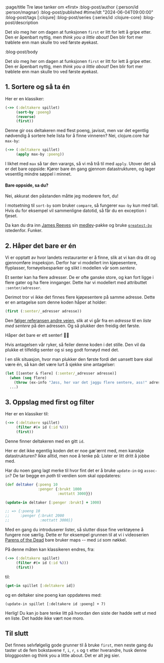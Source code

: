 :page/title Tre løse tanker om «first»
:blog-post/author {:person/id :person/magnar}
:blog-post/published #time/ldt "2024-06-04T09:00:00"
:blog-post/tags [:clojure]
:blog-post/series {:series/id :clojure-core}
:blog-post/description

Det slo meg her om dagen at funksjonen `first` er litt for lett å gripe etter.
Den er åpenbart nyttig, men *think you a little about!* Den blir fort
mer trøblete enn man skulle tro ved første øyekast.

:blog-post/body

Det slo meg her om dagen at funksjonen `first` er litt for lett å gripe etter.
Den er åpenbart nyttig, men *think you a little about!* Den blir fort
mer trøblete enn man skulle tro ved første øyekast.

## 1. Sortere og så ta én

Her er en klassiker:

```clj
(->> (:deltakere spillet)
     (sort-by :poeng)
     (reverse)
     (first))
```

Denne gir oss deltakeren med flest poeng, javisst, men var det egentlig nødvendig å
sortere hele lista for å finne vinneren? Nei, clojure.core har `max-by`:

```clj
(->> (:deltakere spillet)
     (apply max-by :poeng))
```

I likhet med `max` så tar den varargs, så vi må trå til med `apply`. Utover det
så er det bare oppside: Kjører bare én gang gjennom datastrukturen, og lager
vesentlig mindre søppel i minnet.

#### Bare oppside, sa du?

Nei, akkurat den påstanden måtte jeg moderere fort, du!

I motsetning til `sort-by` som bruker `compare`, så fungerer `max-by` kun med
tall. Hvis du for eksempel vil sammenligne datotid, så får du en exception i
fjeset.

Da kan du dra inn [James Reeves](https://github.com/weavejester) sin
[medley](https://github.com/weavejester/medley)-pakke og bruke
[`greatest-by`](https://weavejester.github.io/medley/medley.core.html#var-greatest-by)
istedenfor. Funker.

## 2. Håper det bare er én

Vi er opptatt av hvor landets restauranter er å finne, slik at vi kan dra
dit og gjennomføre inspeksjon. Derfor har vi modellert inn kjøpesentere,
flyplasser, fornøyelsesparker og slikt i modellen vår som *sentere*.

Et senter kan ha flere adresser. De er ofte ganske store, og kan fort ligge i
flere gater og ha flere innganger. Dette har vi modellert med attributtet
`:senter/adresser`.

Derimot tror vi ikke det finnes flere kjøpesentere på samme adresse. Dette
er en antagelse som denne koden håper at holder:

```clj
(first (:senter/_adresser adresse))
```

Den [følger referansen andre veien](/alle-gatene-i-kommunen/), slik at vi går
fra en *adresse* til en *liste med sentere* på den adressen. Og så plukker den
freidig det første.

Håper det bare er ett senter! 🤞🤞

Hvis antagelsen vår ryker, så feiler denne koden i det stille. Den vil da plukke
et tilfeldig senter og si seg godt fornøyd med det.

I en slik situasjon, hvor man plukker den første fordi det uansett bare skal
være én, så kan det være lurt å sjekke sine antagelser:

```clj
(let [[senter & flere] (:senter/_adresser adresse)]
  (when (seq flere)
    (throw (ex-info "Jøss, her var det jaggu flere sentere, ass!" adresse)))
  ...)
```

## 3. Oppslag med first og filter

Her er en klassiker til:

```clj
(->> (:deltakere spillet)
     (filter #(= id (:id %)))
     (first))
```

Denne finner deltakeren med en gitt `id`.

Her er det ikke egentlig koden det er noe gæ'ærnt med, men kanskje
datastrukturen? Ikke alltid, men noe å tenke på: Lister er litt dritt å jobbe
med.

Har du noen gang lagt merke til hvor fint det er å bruke `update-in` og
`assoc-in`? De tar begge en *path* til verdien som skal oppdateres:

```clj
(def deltaker {:poeng 10
               :penger {:brukt 1000
                        :mottatt 3000}})

(update-in deltaker [:penger :brukt] + 1000)

;; => {:poeng 10
;;     :penger {:brukt 2000
;;              :mottatt 3000}}
```

Med en gang du introduserer lister, så slutter disse fine verktøyene å fungere
noe særlig. Dette er for eksempel grunnen til at vi i videoserien [Parens of the
Dead](https://www.parens-of-the-dead.com) bare bruker maps -- med `id` som nøkkel.

På denne måten kan klassikeren endres, fra:

```clj
(->> (:deltakere spillet)
     (filter #(= id (:id %)))
     (first))
```

til:

```clj
(get-in spillet [:deltakere id])
```

og en deltaker sine poeng kan oppdateres med:

```
(update-in spillet [:deltakere id :poeng] + 7)
```

Herlig! Du kan jo bare tenke litt på hvordan den siste der hadde sett ut med en
liste. Det hadde ikke vært noe moro.

## Til slutt

Det finnes selvfølgelig gode grunner til å bruke `first`, men neste gang du
taster ut de fem bokstavene `f`, `i`, `r`, `s` og `t` etter hverandre, husk
denne bloggposten og think you a little about. Det er alt jeg sier.
